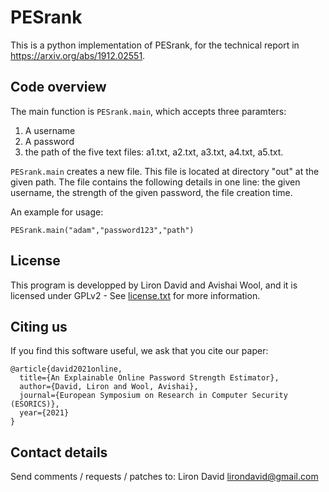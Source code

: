 # PESrank

This is a python implementation of PESrank, for the technical report
in https://arxiv.org/abs/1912.02551.

## Code overview
The main function is `PESrank.main`, which accepts three paramters:

1. A username  
2. A password   
3. the path of the five text files: a1.txt, a2.txt, a3.txt, a4.txt, a5.txt. 

`PESrank.main` creates a new file. This file is located at directory "out" at the given path. 
The file contains the following details in one line:
the given username, the strength of the given password, the file creation time.
   
An example for usage:
```
PESrank.main("adam","password123","path")
```

## License
This program is developped by Liron David and Avishai Wool, and it is licensed
under GPLv2 - See [license.txt](license.txt) for more information.

## Citing us
If you find this software useful, we ask that you cite our paper:

```
@article{david2021online,
  title={An Explainable Online Password Strength Estimator},
  author={David, Liron and Wool, Avishai},
  journal={European Symposium on Research in Computer Security (ESORICS)},
  year={2021}
}
```

## Contact details
Send comments / requests / patches to: Liron David <lirondavid@gmail.com>
